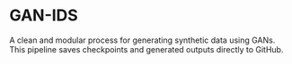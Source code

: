 # GAN-IDS
A clean and modular process for generating synthetic data using GANs. This pipeline saves checkpoints and generated outputs directly to GitHub.
